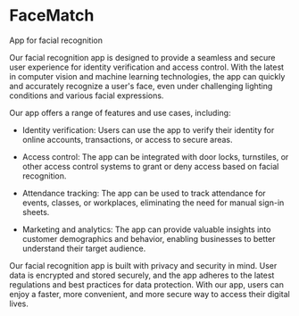 # FaceMatch
App for facial recognition

Our facial recognition app is designed to provide a seamless and secure user experience for identity verification and access control. With the latest in computer vision and machine learning technologies, the app can quickly and accurately recognize a user's face, even under challenging lighting conditions and various facial expressions.

Our app offers a range of features and use cases, including:

- Identity verification: Users can use the app to verify their identity for online accounts, transactions, or access to secure areas.

- Access control: The app can be integrated with door locks, turnstiles, or other access control systems to grant or deny access based on facial recognition.

- Attendance tracking: The app can be used to track attendance for events, classes, or workplaces, eliminating the need for manual sign-in sheets.

- Marketing and analytics: The app can provide valuable insights into customer demographics and behavior, enabling businesses to better understand their target audience.

Our facial recognition app is built with privacy and security in mind. User data is encrypted and stored securely, and the app adheres to the latest regulations and best practices for data protection. With our app, users can enjoy a faster, more convenient, and more secure way to access their digital lives.
